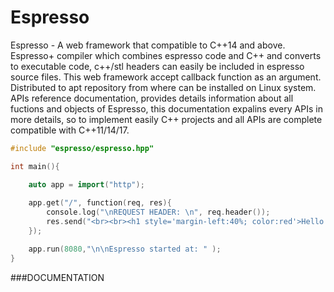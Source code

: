 # Espresso


Espresso - A web framework that compatible to C++14 and above. Espresso+ compiler which combines espresso code and C++ and converts 
to executable code, c++/stl headers can easily be included in espresso source files. This web framework accept callback function as an argument. 
Distributed to apt repository from where can be installed on Linux system. APIs reference documentation, provides details information about all 
fuctions and objects of Espresso, this documentation expalins every APIs in more details, so to implement easily C++ projects and 
all APIs are complete compatible with C++11/14/17.


``` cpp
#include "espresso/espresso.hpp"

int main(){

    auto app = import("http");
   
    app.get("/", function(req, res){
        console.log("\nREQUEST HEADER: \n", req.header());
        res.send("<br><br><h1 style='margin-left:40%; color:red'>Hello World <br> <br> <span style='margin-left:-25%;color:green'>This message is delivered from Espresso Web-Framework :))</span><h1>");
    });

    app.run(8080,"\n\nEspresso started at: " ); 
}

```

###DOCUMENTATION
